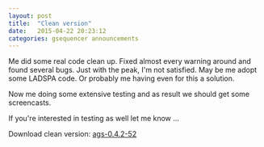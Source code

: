 ```yaml
---
layout: post
title:  "Clean version"
date:   2015-04-22 20:23:12
categories: gsequencer announcements
---
```

Me did some real code clean up. Fixed almost every warning around and found several bugs. Just with the peak, I'm not satisfied. May be me adopt some LADSPA code.
Or probably me having even for this a solution.

Now me doing some extensive testing and as result we should get some screencasts.

If you're interested in testing as well let me know ...


Download clean version: [ags-0.4.2-52][ags-0_4_2-52]

[ags-0_4_2-52]:      http://gsequencer.org/downloads/ags-0_4_2-52.tar.bz2
